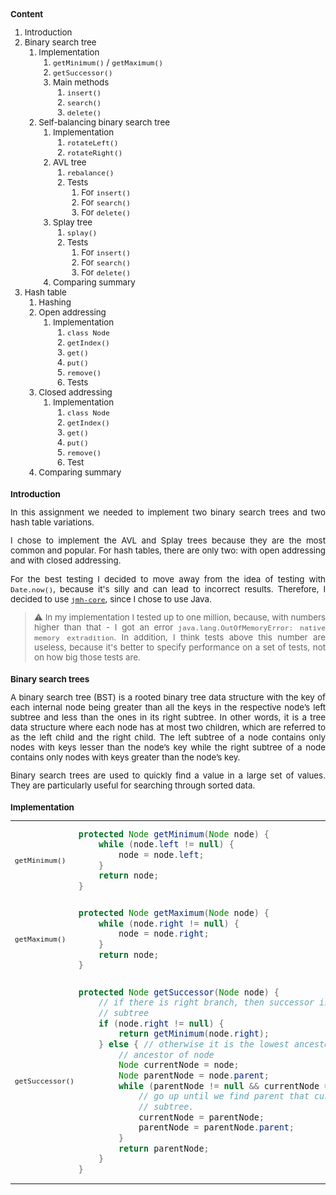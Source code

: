 <style>
* {
    font-size: 10pt;
    text-align: justify;
}
</style>

# Content

1. Introduction
2. Binary search tree
    1. Implementation
        1. `getMinimum()` / `getMaximum()`
        2. `getSuccessor()`
        3. Main methods
            1. `insert()`
            2. `search()`
            3. `delete()`
    2. Self-balancing binary search tree
        1. Implementation
            1. `rotateLeft()`
            2. `rotateRight()`
        2. AVL tree
            1. `rebalance()`
            2. Tests
                1. For `insert()`
                2. For `search()`
                3. For `delete()`
        3. Splay tree
            1. `splay()`
            2. Tests
                1. For `insert()`
                2. For `search()`
                3. For `delete()`
        4. Comparing summary
3. Hash table
    1. Hashing
    2. Open addressing
        1. Implementation
            1. `class Node`
            2. `getIndex()`
            3. `get()`
            4. `put()`
            5. `remove()`
            6. Tests
    3. Closed addressing
        1. Implementation
            1. `class Node`
            2. `getIndex()`
            3. `get()`
            4. `put()`
            5. `remove()`
            6. Test
    4. Comparing summary

# Introduction

In this assignment we needed to implement two binary search trees and two hash table variations.

I chose to implement the AVL and Splay trees because they are the most common and popular. For hash tables, there are
only two: with open addressing and with closed addressing.

For the best testing I decided to move away from the idea of testing with `Date.now()`, because it's silly and can lead
to incorrect results. Therefore, I decided to use [`jmh-core`](https://github.com/openjdk/jmh), since I chose to use
Java.

> ⚠️ In my implementation I tested up to one million, because, with numbers higher than that - I got an
> error `java.lang.OutOfMemoryError: native memory extradition`. In addition, I think tests above this number are
> useless,
> because it's better to specify performance on a set of tests, not on how big those tests are.

# Binary search trees

A binary search tree (BST) is a rooted binary tree data structure with the key of each internal node being greater than
all the keys in the respective node’s left subtree and less than the ones in its right subtree. In other words, it is a
tree data structure where each node has at most two children, which are referred to as the left child and the right
child. The left subtree of a node contains only nodes with keys lesser than the node’s key while the right subtree of a
node contains only nodes with keys greater than the node’s key.

Binary search trees are used to quickly find a value in a large set of values. They are particularly useful for
searching through sorted data.

## Implementation

<table>
<tr>
<td>

`getMinimum()`

</td>
<td style="padding: 0; width: 40%">

[//]: # (@f:off)
```java
protected Node getMinimum(Node node) {
    while (node.left != null) {
        node = node.left;
    }
    return node;
}
```
[//]: # (@f:on)

</td>
</tr>
<tr>
<td>

`getMaximum()`

</td>
<td style="padding: 0;">

[//]: # (@f:off)
```java
protected Node getMaximum(Node node) {
    while (node.right != null) {
        node = node.right;
    }
    return node;
}
```
[//]: # (@f:on)

</td>
</tr>
<tr>
<td>

`getSuccessor()`

</td>
<td style="padding: 0;">

[//]: # (@f:off)
```java
protected Node getSuccessor(Node node) {
    // if there is right branch, then successor is leftmost node of that
    // subtree
    if (node.right != null) {
        return getMinimum(node.right);
    } else { // otherwise it is the lowest ancestor whose left child is also
        // ancestor of node
        Node currentNode = node;
        Node parentNode = node.parent;
        while (parentNode != null && currentNode == parentNode.right) {
            // go up until we find parent that currentNode is not in right
            // subtree.
            currentNode = parentNode;
            parentNode = parentNode.parent;
        }
        return parentNode;
    }
}
```
[//]: # (@f:on)

</td>
</tr>
</table>


